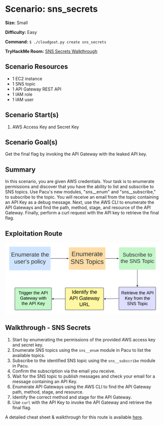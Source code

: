 # Scenario: sns_secrets

**Size:** Small

**Difficulty:** Easy

**Command:** `$ ./cloudgoat.py create sns_secrets`

**TryHackMe Room:** [SNS Secrets Walkthrough](https://tryhackme.com/jr/snssecretswalkthrough)

## Scenario Resources

- 1 EC2 instance
- 1 SNS topic
- 1 API Gateway REST API
- 1 IAM role
- 1 IAM user

## Scenario Start(s)

1. AWS Access Key and Secret Key

## Scenario Goal(s)

Get the final flag by invoking the API Gateway with the leaked API key.

## Summary

In this scenario, you are given AWS credentials. Your task is to enumerate permissions and discover that you have the ability to list and subscribe to SNS topics. Use Pacu's new modules, "sns__enum" and "sns__subscribe," to subscribe to the topic. You will receive an email from the topic containing an API Key as a debug message. Next, use the AWS CLI to enumerate the API Gateways and find the path, method, stage, and resource of the API Gateway. Finally, perform a curl request with the API key to retrieve the final flag.

## Exploitation Route

![Lucidchart Diagram](exploitation_route.png "Exploitation Route")

## Walkthrough - SNS Secrets

1. Start by enumerating the permissions of the provided AWS access key and secret key.
2. Enumerate SNS topics using the `sns__enum` module in Pacu to list the available topics.
3. Subscribe to the identified SNS topic using the `sns__subscribe` module in Pacu.
4. Confirm the subscription via the email you receive.
5. Wait for the SNS topic to publish messages and check your email for a message containing an API Key.
6. Enumerate API Gateways using the AWS CLI to find the API Gateway path, method, stage, and resource.
7. Identify the correct method and stage for the API Gateway.
8. Use `curl` with the API Key to invoke the API Gateway and retrieve the final flag.

A detailed cheat sheet & walkthrough for this route is available [here](./cheat_sheet.md). 
